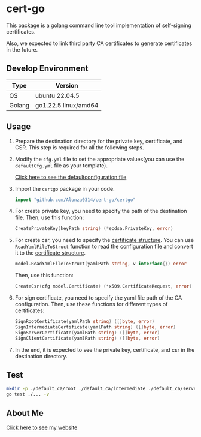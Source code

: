 # cert-go

This package is a golang command line tool implementation of self-signing certificates.

Also, we expected to link third party CA certificates to generate certificates in the future.

## Develop Environment

|Type|Version|
|-|-|
|OS|ubuntu 22.04.5|
|Golang|go1.22.5 linux/amd64|

## Usage

1. Prepare the destination directory for the private key, certificate, and CSR. This step is required for all the following steps.

2. Modify the `cfg.yml` file to set the appropriate values(you can use the `defaultCfg.yml` file as your template).

   [Click here to see the defaultconfiguration file](./defaultCfg.yml)

3. Import the `certgo` package in your code.

    ```go
    import "github.com/Alonza0314/cert-go/certgo"
    ```

4. For create private key, you need to specify the path of the destination file. Then, use this function:

    ```go
    CreatePrivateKey(keyPath string) (*ecdsa.PrivateKey, error)
    ```

5. For create csr, you need to specify the [certificate structure](./model/model_certificate.go). You can use `ReadYamlFileToStruct` function to read the configuration file and convert it to the [certificate structure](./model/model_certificate.go).

    ```go
    model.ReadYamlFileToStruct(yamlPath string, v interface{}) error
    ```

    Then, use this function:

    ```go
    CreateCsr(cfg model.Certificate) (*x509.CertificateRequest, error)
    ```

6. For sign certificate, you need to specify the yaml file path of the CA configuration. Then, use these functions for different types of certificates:

    ```go
    SignRootCertificate(yamlPath string) ([]byte, error)
    SignIntermediateCertificate(yamlPath string) ([]byte, error)
    SignServerCertificate(yamlPath string) ([]byte, error)
    SignClientCertificate(yamlPath string) ([]byte, error)
    ```

7. In the end, it is expected to see the private key, certificate, and csr in the destination directory.

## Test

```bash
mkdir -p ./default_ca/root ./default_ca/intermediate ./default_ca/server ./default_ca/client
go test ./... -v
```

## About Me

[Click here to see my website](https://alonza0314.github.io/)
